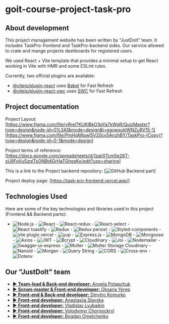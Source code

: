# goit-course-project-task-pro

## About development

This project management website has been written by "JustDoIt" team. It includes TaskPro-frontend and TaskPro-backend sides. Our service allowed to crate and mange projects dashboards for registered users.

We used React + Vite template that provides a minimal setup to get React working in Vite with HMR and some ESLint rules.

Currently, two official plugins are available:

- [@vitejs/plugin-react](https://github.com/vitejs/vite-plugin-react/blob/main/packages/plugin-react/README.md) uses [Babel](https://babeljs.io/) for Fast Refresh
- [@vitejs/plugin-react-swc](https://github.com/vitejs/vite-plugin-react-swc) uses [SWC](https://swc.rs/) for Fast Refresh

## Project documentation

Project Layout: [https://www.figma.com/file/yRrel7KUKlBkO3pYa7kWqR/QuizMaster?type=design&node-id=0%3A1&mode=design&t=eavwxuklWNZuRV15-1]
[https://www.figma.com/file/PmHqMIpwl5V20cv5AnzhBY/TaskPro-(Copy)?type=design&node-id=0-1&mode=design]

Project terms of reference: [https://docs.google.com/spreadsheets/d/1zaiiXTcm5e26T-sU9FoVuSzqlTsONBt4GrHaTGhgsKo/edit?usp=sharing]

This is a link to the Project backend repository: [![GitHub Backend part](https://github.com/ann1777/TaskPro-backend)]

Project deploy page: [https://task-pro-frontend.vercel.app/]

## Technologies Used

Here are some of the key technologies and libraries used in this project (Frontend && Backend parts):

- ![Node.js](https://img.shields.io/badge/Node.js-18.16.0-green) - ![React](https://img.shields.io/badge/React-18.4.0-blue) - ![React-redux](https://img.shields.io/badge/React--redux-8.1.0-lightgreen) - ![React-select](https://img.shields.io/badge/React--select-5.7.4-blue) - ![React toastify](https://img.shields.io/badge/React--toastify-9.1.3-lightgreen) - ![Redux](https://img.shields.io/badge/Redux-4.2.1-green) - ![Redux persist](https://img.shields.io/badge/Redux--persist-6.0.0-blue) - ![Styled-components](https://img.shields.io/badge/Styled--components-6.0.7-lightgreen) - ![vite plugin vercel](https://img.shields.io/badge/vite--plugin--vercel-5.7.4-blue) - ![yup](https://img.shields.io/badge/Yup-1.2.0-lightgreen) - ![Express.js](https://img.shields.io/badge/Express.js-4.18.0-blue) - ![MongoDB](https://img.shields.io/badge/MongoDB-4.4.0-lightgreen) - ![Mongoose](https://img.shields.io/badge/Mongoose-7.4.0-orange) - ![Axios](https://img.shields.io/badge/Axios-1.5.0-red) - ![JWT](https://img.shields.io/badge/JSON%20Web%20Token-9.0.0-yellow) - ![Bcrypt](https://img.shields.io/badge/Bcrypt-5.1.0-purple) - ![Cloudinary](https://img.shields.io/badge/Cloudinary-1.8.0-brightgreen) - ![Joi](https://img.shields.io/badge/Joi-17.9.0-lightblue) - ![Nodemailer](https://img.shields.io/badge/Nodemailer-6.9.0-mediumorchid) - ![Swagger-ui-express](https://img.shields.io/badge/Swagger%20UI-5.0.0-maroon) - ![Multer](https://img.shields.io/badge/Multer-1.4.5--lts.1-teal) - ![Multer Storage Cloudinary](https://img.shields.io/badge/Multer%20Storage%20Cloudinary-4.0.0-navy) - ![Nanoid](https://img.shields.io/badge/Nanoid-4.0.2-orange) - ![Morgan](https://img.shields.io/badge/Morgan-1.10.0-moccasin) - ![Query String](https://img.shields.io/badge/Query%20String-8.1.0-turquoise) - ![CORS](https://img.shields.io/badge/CORS-2.8.5-indigo) - ![Cross-env](https://img.shields.io/badge/Cross--env-7.0.3-palevioletred) - ![Dotenv](https://img.shields.io/badge/Dotenv-16.3.0-skyblue)

## Our "JustDoIt" team

- [▶️ **Team-lead & Back-end developer:** Angela Potapchuk](https://www.linkedin.com/in/angela-potapchuk/)
- [▶️ **Scrum-master & Front-end developer:** Oksana Yerep](https://www.linkedin.com/in/oksana-yerep/)
- [▶️ **Front-end & Back-end developer:** Dmytro Komurko](https://www.linkedin.com/in/dmytro-komurko-5075a8194)
- [▶️ **Front-end developer:** Anastasiia Slavska](https://www.linkedin.com/in/anastasiia-slavska/)
- [▶️ **Front-end developer:** Vladislav Lyubaikin](https://www.linkedin.com/in/vladislav-lyubaikin/)
- [▶️ **Front-end developer:** Volodymyr Chornockryl](https://www.linkedin.com/in/volodymyr-chornockryl/)
- [▶️ **Front-end developer:** Bogdan Omelchenko](https://www.linkedin.com/in/comeandsee/)
